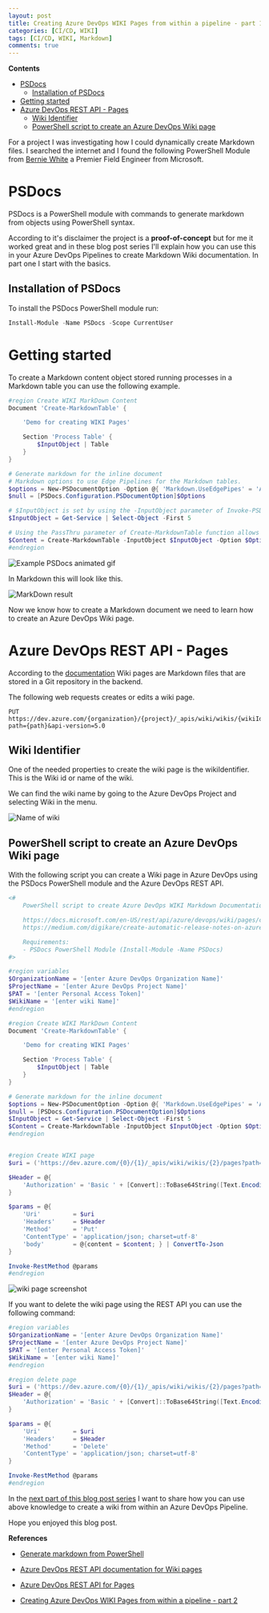 ```yaml
---
layout: post
title: Creating Azure DevOps WIKI Pages from within a pipeline - part 1
categories: [CI/CD, WIKI]
tags: [CI/CD, WIKI, Markdown]
comments: true
---
```


**Contents**
- [PSDocs](#psdocs)
  - [Installation of PSDocs](#installation-of-psdocs)
- [Getting started](#getting-started)
- [Azure DevOps REST API - Pages](#azure-devops-rest-api---pages)
  - [Wiki Identifier](#wiki-identifier)
  - [PowerShell script to create an Azure DevOps Wiki page](#powershell-script-to-create-an-azure-devops-wiki-page)

For a project I was investigating how I could dynamically create Markdown files. I searched the internet and I found the following PowerShell Module from <a href="https://www.linkedin.com/in/bernie-white" target="_blank">Bernie White</a> a Premier Field Engineer from Microsoft.

# PSDocs

PSDocs is a PowerShell module with commands to generate markdown from objects using PowerShell syntax.

According to it's disclaimer the project is a **proof-of-concept** but for me it worked great and in these blog post series I'll explain how you can use this in your Azure DevOps Pipelines to create Markdown Wiki documentation. In part one I start with the basics.

## Installation of PSDocs
To install the PSDocs PowerShell module run:

```PowerShell
Install-Module -Name PSDocs -Scope CurrentUser
```

# Getting started

To create a Markdown content object stored running processes in a Markdown table you can use the following example.

```PowerShell
#region Create WIKI MarkDown Content
Document 'Create-MarkdownTable' {

    'Demo for creating WIKI Pages'

    Section 'Process Table' {
        $InputObject | Table
    } 
}

# Generate markdown for the inline document
# Markdown options to use Edge Pipelines for the Markdown tables.
$options = New-PSDocumentOption -Option @{ 'Markdown.UseEdgePipes' = 'Always'; 'Markdown.ColumnPadding' = 'None' };
$null = [PSDocs.Configuration.PSDocumentOption]$Options

# $InputObject is set by using the -InputObject parameter of Invoke-PSDocument or inline functions. The value of the pipeline object currently being processed.
$InputObject = Get-Service | Select-Object -First 5

# Using the PassThru parameter of Create-MarkdownTable function allows for storing the output in a variable.
$Content = Create-MarkdownTable -InputObject $InputObject -Option $Options -PassThru
#endregion
```

![Example PSDocs animated gif](/assets/PSDocs1.gif)

In Markdown this will look like this.

![MarkDown result](/assets/2020-04-12_12-49-21.png)


Now we know how to create a Markdown document we need to learn how to create an Azure DevOps Wiki page. 

# Azure DevOps REST API - Pages

According to the [documentation](https://docs.microsoft.com/en-US/rest/api/azure/devops/wiki/pages?view=azure-devops-rest-5.0) Wiki pages are Markdown files that are stored in a Git repository in the backend.

The following web requests creates or edits a wiki page.

```http
PUT https://dev.azure.com/{organization}/{project}/_apis/wiki/wikis/{wikiIdentifier}/pages?path={path}&api-version=5.0
```

## Wiki Identifier

One of the needed properties to create the wiki page is the wikiIdentifier. This is the Wiki id or name of the wiki.

We can find the wiki name by going to the Azure DevOps Project and selecting Wiki in the menu.

![Name of wiki](/assets/2020-04-12_14-26-38.png)

## PowerShell script to create an Azure DevOps Wiki page

With the following script you can create a Wiki page in Azure DevOps using the PSDocs PowerShell module and the Azure DevOps REST API.

```PowerShell
<#
    PowerShell script to create Azure DevOps WIKI Markdown Documentation

    https://docs.microsoft.com/en-US/rest/api/azure/devops/wiki/pages/create%20or%20update?view=azure-devops-rest-5.0#examples
    https://medium.com/digikare/create-automatic-release-notes-on-azuredevops-f235376ec533

    Requirements:
    - PSDocs PowerShell Module (Install-Module -Name PSDocs)
#>

#region variables
$OrganizationName = '[enter Azure DevOps Organization Name]'
$ProjectName = '[enter Azure DevOps Project Name]'
$PAT = '[enter Personal Access Token]'
$WikiName = '[enter wiki Name]'
#endregion

#region Create WIKI MarkDown Content
Document 'Create-MarkdownTable' {

    'Demo for creating WIKI Pages'

    Section 'Process Table' {
        $InputObject | Table
    } 
}

# Generate markdown for the inline document
$options = New-PSDocumentOption -Option @{ 'Markdown.UseEdgePipes' = 'Always'; 'Markdown.ColumnPadding' = 'None' };
$null = [PSDocs.Configuration.PSDocumentOption]$Options
$InputObject = Get-Service | Select-Object -First 5
$Content = Create-MarkdownTable -InputObject $InputObject -Option $Options -PassThru
#endregion


#region Create WIKI page
$uri = ('https://dev.azure.com/{0}/{1}/_apis/wiki/wikis/{2}/pages?path={3}&api-version=5.0' -f $OrganizationName, $ProjectName, $WikiName, $WikiName)

$Header = @{
    'Authorization' = 'Basic ' + [Convert]::ToBase64String([Text.Encoding]::ASCII.GetBytes(":$($PAT)")) 
}

$params = @{
    'Uri'         = $uri
    'Headers'     = $Header
    'Method'      = 'Put'
    'ContentType' = 'application/json; charset=utf-8'
    'body'        = @{content = $content; } | ConvertTo-Json
}

Invoke-RestMethod @params
#endregion
```

![wiki page screenshot](/assets/2020-04-12_14-34-24.png)

If you want to delete the wiki page using the REST API you can use the following command:

```PowerShell
#region variables
$OrganizationName = '[enter Azure DevOps Organization Name]'
$ProjectName = '[enter Azure DevOps Project Name]'
$PAT = '[enter Personal Access Token]'
$WikiName = '[enter wiki Name]'
#endregion

#region delete page
$uri = ('https://dev.azure.com/{0}/{1}/_apis/wiki/wikis/{2}/pages?path={3}&api-version=5.0' -f $OrganizationName, $ProjectName, $WikiName, $Wikipage)
$Header = @{
    'Authorization' = 'Basic ' + [Convert]::ToBase64String([Text.Encoding]::ASCII.GetBytes(":$($PAT)")) 
}

$params = @{
    'Uri'         = $uri
    'Headers'     = $Header
    'Method'      = 'Delete'
    'ContentType' = 'application/json; charset=utf-8'
}

Invoke-RestMethod @params
#endregion
```

In the <a href="https://stefanstranger.github.io/2020/04/25/CreatingAzureDevOpsWIKIPagesFromWithApipelinePart2" target="_blank">next part of this blog post series</a> I want to share how you can use above knowledge to create a wiki from within an Azure DevOps Pipeline.

Hope you enjoyed this blog post.

**References**

- [Generate markdown from PowerShell](https://github.com/BernieWhite/PSDocs)

- [Azure DevOps REST API documentation for Wiki pages](https://docs.microsoft.com/en-US/rest/api/azure/devops/wiki/pages?view=azure-devops-rest-5.)

- [Azure DevOps REST API for Pages](https://docs.microsoft.com/en-US/rest/api/azure/devops/wiki/pages?view=azure-devops-rest-5.0)

- [Creating Azure DevOps WIKI Pages from within a pipeline - part 2](https://stefanstranger.github.io/2020/04/25/CreatingAzureDevOpsWIKIPagesFromWithApipelinePart2)